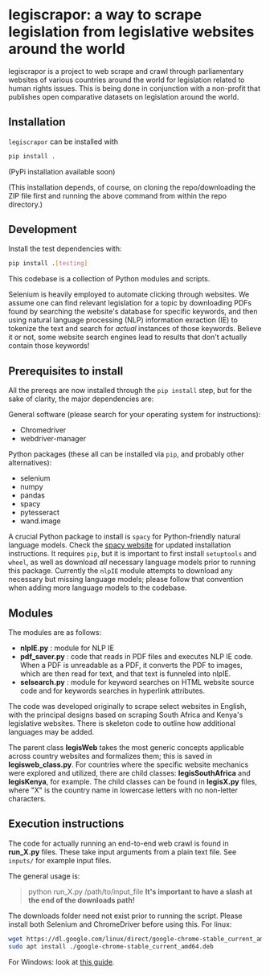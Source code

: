 # legiscrapor: a way to scrape legislation from legislative websites around the world

legiscrapor is a project to web scrape and crawl through 
parliamentary websites of various countries around the world 
for legislation related to human rights issues. 
This is being done in conjunction with a non-profit that publishes 
open comparative datasets on legislation around the world. 


## Installation
`legiscrapor` can be installed with

```sh
pip install .
```
(PyPi installation available soon)

(This installation depends, of course, on cloning the repo/downloading the ZIP file first 
and running the above command from within the repo directory.)

## Development
Install the test dependencies with:

```sh
pip install .[testing]
```

This codebase is a collection of Python modules and scripts. 

Selenium is heavily employed to automate clicking through websites. 
We assume one can find relevant legislation for a topic by downloading PDFs 
found by searching the website's database for specific keywords, 
and then using natural language processing (NLP) information exraction (IE) 
to tokenize the text and search for *actual* instances of those keywords. 
Believe it or not, some website search engines lead to results that don't 
actually contain those keywords!

## Prerequisites to install

All the prereqs are now installed through the `pip install` step, 
but for the sake of clarity, the major dependencies are: 

General software (please search for your operating system for instructions):
* Chromedriver 
* webdriver-manager

Python packages (these all can be installed via `pip`, and probably other alternatives): 
* selenium
* numpy
* pandas
* spacy
* pytesseract
* wand.image 

A crucial Python package to install is `spacy` for Python-friendly natural language models. Check the [spacy website](https://spacy.io/usage) for updated installation instructions. It requires `pip`, but it is important to first install `setuptools` and `wheel`, as well as download *all* necessary language models prior to running this package. Currently the `nlpIE` module attempts to download any necessary but missing language models; please follow that convention when adding more language models to the codebase.  

## Modules 

The modules are as follows: 
* **nlpIE.py** : module for NLP IE 
* **pdf_saver.py** : code that reads in PDF files and executes NLP IE code. 
When a PDF is unreadable as a PDF, it converts the PDF to images, which 
are then read for text, and that text is funneled into nlpIE. 
* **selsearch.py** : module for keyword searches on HTML website source code 
and for keywords searches in hyperlink attributes.  

The code was developed originally to scrape select websites in English, 
with the principal designs based on scraping South Africa and Kenya's 
legislative websites. There is skeleton code to outline how additional languages 
may be added. 

The parent class **legisWeb** takes the most generic concepts applicable across
country websites and formalizes them; this is saved in **legisweb_class.py**. 
For countries where the specific 
website mechanics were explored and utilized, there are child classes:
**legisSouthAfrica** and **legisKenya**, for example. The child classes 
can be found in **legisX.py** files, where "X" is the country name in lowercase 
letters with no non-letter characters.

## Execution instructions

The code for actually running an end-to-end web crawl is found in **run_X.py** files. 
These take input arguments from a plain text file. See `inputs/` for example input files. 

The general usage is:
> python run_X.py /path/to/input_file 
**It's important to have a slash at the end of the downloads path!** 

The downloads folder need not exist prior to running the script. 
Please install both Selenium and ChromeDriver before using this.
For linux:

```bash
wget https://dl.google.com/linux/direct/google-chrome-stable_current_amd64.deb
sudo apt install ./google-chrome-stable_current_amd64.deb
```

For Windows: look at [this guide](http://jonathansoma.com/lede/foundations-2018/classes/selenium/selenium-windows-install/). 

